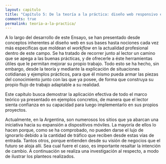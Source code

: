 ```yaml
---
layout: capitulo
title: "Capítulo 5: De la teoría a la práctica: diseño web responsivo en acción"
comments: true
permalink: teoria-a-la-practica/
---
```


A lo largo del desarrollo de este Ensayo, se han presentado desde conceptos inherentes al diseño web en sus bases hasta nociones cada vez más específicas que moldean el _workflow_ en la actualidad profesional dentro de este campo. Se ha tratado de recorrer junto al lector un camino que se apega a las buenas prácticas, y de ofrecerle a éste herramientas útiles que le permitan mejorar su propio trabajo. Todo esto se ha hecho, sin embargo, desde la teoría y mediante la explicación de situaciones cotidianas y ejemplos prácticos, para que él mismo pueda armar las piezas del conocimiento junto con las que ya posee, de forma que construya su propio flujo de trabajo adaptable a su realidad.

Este capítulo busca demostrar la aplicación efectiva de todo el marco teórico ya presentado en ejemplos concretos, de manera que el lector sienta confianza en su capacidad para luego implementarlo en sus propios proyectos.

Actualmente, en la Argentina, son numerosos los sitios que ya abarcan una iniciativa hacia su expansión a dispositivos móviles. La mayoría de ellos lo hacen porque, como se ha comprobado, no pueden darse el lujo de ignorarlo debido a la cantidad de tráfico que reciben desde estas vías de entrada. Tantos otros, porque entienden desde su visión de negocios que el futuro se aloja allí. Sea cual fuere el caso, es importante resaltar la intención de cambio. A continuación se realiza una investigación al respecto, a modo de ilustrar los planteos realizados.
